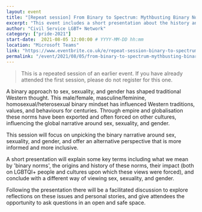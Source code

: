 ```yaml
---
layout: event
title: "[Repeat session] From Binary to Spectrum: Mythbusting Binary Norms around Sex, Sexuality, and Gender"
excerpt: "This event includes a short presentation about the history and impact of gender, sex, and sexuality binary norms followed by a facilitated discussion."
author: "Civil Service LGBT+ Network"
category: ["pride-2021"]
start-date:  2021-08-05 12:00:00 # YYYY-MM-DD hh:mm 
location: "Microsoft Teams"
link: "https://www.eventbrite.co.uk/e/repeat-session-binary-to-spectrum-mythbusting-binary-norms-tickets-161089114879"
permalink: "/event/2021/08/05/from-binary-to-spectrum-mythbusting-binary-norms-around-sex-sexuality-and-gender"
---
```


> This is a repeated session of an earlier event. If you have already attended the first session, please do not register for this one.

A binary approach to sex, sexuality, and gender has shaped traditional Western thought. This male/female, masculine/feminine, homosexual/heterosexual binary mindset has influenced Western traditions, values, and behaviours for centuries. Through empire and globalisation these norms have been exported and often forced on other cultures, influencing the global narrative around sex, sexuality, and gender.

This session will focus on unpicking the binary narrative around sex, sexuality, and gender, and offer an alternative perspective that is more informed and more inclusive.

A short presentation will explain some key terms including what we mean by 'binary norms', the origins and history of these norms, their impact (both on LGBTQI+ people and cultures upon which these views were forced), and conclude with a different way of viewing sex, sexuality, and gender.

Following the presentation there will be a facilitated discussion to explore reflections on these issues and personal stories, and give attendees the opportunity to ask questions in an open and safe space.
